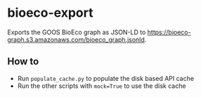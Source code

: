 # bioeco-export

Exports the GOOS BioEco graph as JSON-LD to <https://bioeco-graph.s3.amazonaws.com/bioeco_graph.jsonld>.

## How to

- Run `populate_cache.py` to populate the disk based API cache
- Run the other scripts with `mock=True` to use the disk cache
